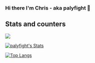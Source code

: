 ### Hi there I'm Chris - aka palyfight 👋

## Stats and counters

![](https://komarev.com/ghpvc/?username=palyfight)

[![palyfight's Stats](https://github-readme-stats.vercel.app/api?username=palyfight&count_private=true&show_icons=true&theme=onedark)](https://github.com/anuraghazra/github-readme-stats)

[![Top Langs](https://github-readme-stats.vercel.app/api/top-langs/?username=palyfight&layout=compact&langs_count=8&hide=css,html,c#)](https://github.com/anuraghazra/github-readme-stats)

<!--
**palyfight/palyfight** is a ✨ _special_ ✨ repository because its `README.md` (this file) appears on your GitHub profile.

Here are some ideas to get you started:

- 🔭 I’m currently working on ...
- 🌱 I’m currently learning ...
- 👯 I’m looking to collaborate on ...
- 🤔 I’m looking for help with ...
- 💬 Ask me about ...
- 📫 How to reach me: ...
- 😄 Pronouns: ...
- ⚡ Fun fact: ...
-->
